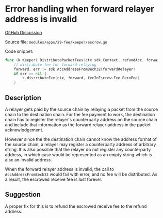 # Error handling when forward relayer address is invalid

[GitHub Discussion](https://github.com/cosmos/ibc-go/pull/276#discussion_r787916398)

Source file: `modules/apps/29-fee/keeper/escrow.go`

Code snippet:

```go
func (k Keeper) DistributePacketFees(ctx sdk.Context, refundAcc, forwardRelayer string, reverseRelayer sdk.AccAddress, feeInEscrow types.IdentifiedPacketFee) {
	// distribute fee for forward relaying
	forward, err := sdk.AccAddressFromBech32(forwardRelayer)
	if err == nil {
		k.distributeFee(ctx, forward, feeInEscrow.Fee.RecvFee)
	}
```

## Description

A relayer gets paid by the source chain by relaying a packet from the source chain to the destination chain. For the fee payment to work, the destination chain has to register the relayer's counterparty address on the source chain and include that information as the forward relayer address in the packet acknowledgement.

However since the the destination chain cannot know the address format of the source chain, a relayer may register a counterparty address of arbitrary string. It is also possible that the relayer do not register any counterparty address, in which case would be represented as an empty string which is also an invalid address.

When the forward relayer address is invalid, the call to `AccAddressFromBech32` would fail with error, and no fee will be distributed. As a result, the escrowed receive fee is lost forever.

## Suggestion

A proper fix for this is to refund the escrowed receive fee to the refund address.
